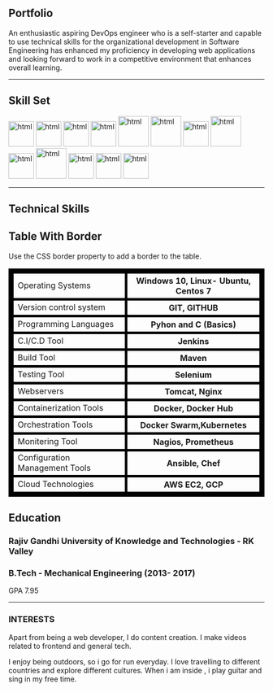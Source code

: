 ## Portfolio

An enthusiastic aspiring DevOps engineer who is a self-starter and capable to use technical skills for the organizational development in Software Engineering has enhanced my proficiency in developing web applications and looking forward to work in a competitive environment that enhances overall learning.

---

## Skill Set

<p align='left'>
  <img src="https://upload.wikimedia.org/wikipedia/commons/thumb/3/35/Tux.svg/1200px-Tux.svg.png" alt="html" width="50" height="50">
   <img src="https://git-scm.com/images/logos/downloads/Git-Icon-1788C.png" alt="html" width="50" height="50">
   <img src="https://upload.wikimedia.org/wikipedia/commons/thumb/5/52/Apache_Maven_logo.svg/2560px-Apache_Maven_logo.svg.png" alt="html" width="50" height="50">
   <img src="https://user-images.githubusercontent.com/7955995/29498304-ee71d418-85c6-11e7-9f95-e87a4439ed3c.png" alt="html" width="50" height="50">
   <img src="https://www.logolynx.com/images/logolynx/s_59/59c885c20205e66a44aa9b812defd201.jpeg" alt="html" width="60" height="60">
   <img src="https://logowik.com/content/uploads/images/jenkins8460.jpg" alt="html" width="60" height="60">
   <img src="https://logos-world.net/wp-content/uploads/2021/02/Docker-Symbol.png" alt="html" width="50" height="50">
   <img src="https://www.vectorlogo.zone/logos/kubernetes/kubernetes-ar21.png" alt="html" width="60" height="60">
  <img src="https://upload.wikimedia.org/wikipedia/commons/thumb/2/24/Ansible_logo.svg/1664px-Ansible_logo.svg.png" alt="html" width="50" height="50">
  <img src="https://www.vectorlogo.zone/logos/terraformio/terraformio-ar21.png" alt="html" width="60" height="60">
  <img src="https://www.nagios.org/wp-content/uploads/2015/06/Nagios-Logo.jpg" alt="html" width="50" height="50">
  <img src="https://www.vectorlogo.zone/logos/prometheusio/prometheusio-ar21.png" alt="html" width="50" height="50">
  <img src="https://upload.wikimedia.org/wikipedia/commons/thumb/9/93/Amazon_Web_Services_Logo.svg/1200px-Amazon_Web_Services_Logo.svg.png" alt="html" width="50" height="50">
  
</p>

---

## Technical Skills

<html>
<head>
<style>
table, th, td {
  border: 5px solid black;
}
</style>
</head>
<body>

<h2>Table With Border</h2>

<p>Use the CSS border property to add a border to the table.</p>

<table style="width:100%">
  <tr>
    <td>Operating Systems</td>
    <th>Windows 10, Linux- Ubuntu, Centos 7</th> 
  </tr>
  <tr>
    <td>Version control system</td>
    <th>GIT, GITHUB</th>
  </tr>
  <tr>
    <td>Programming Languages</td>
    <th>Pyhon and C (Basics)</th>
  </tr>
  <tr>
    <td>C.I/C.D Tool</td>
    <th>Jenkins</th>
  </tr>
  <tr>
    <td>Build Tool</td>
    <th>Maven</th>
  </tr>
  <tr>
    <td>Testing Tool</td>
    <th>Selenium</th>
  </tr>
  <tr>
    <td>Webservers</td>
    <th>Tomcat, Nginx</th>
  </tr>
  <tr>
    <td>Containerization Tools</td>
    <th>Docker, Docker Hub</th>
  </tr>
  <tr>
    <td>Orchestration Tools</td>
    <th>Docker Swarm,Kubernetes</th>
  </tr>
  <tr>
    <td>Monitering Tool</td>
    <th>Nagios, Prometheus</th>
  </tr>
  <tr>
    <td>Configuration Management Tools</td>
    <th>Ansible, Chef</th>
  </tr>
  <tr>
    <td>Cloud Technologies</td>
    <th>AWS EC2, GCP</th>
  </tr>
</table>

</body>
</html>

## Education
### **Rajiv Gandhi University of Knowledge and Technologies - RK Valley**
### B.Tech - Mechanical Engineering (2013- 2017)
GPA 7.95

---

### INTERESTS
Apart from being a web developer, I do content creation. I make videos related to frontend and general tech.

I enjoy being outdoors, so i go for run everyday. I love travelling to different countries and explore different cultures. When i am inside , i play guitar and sing in my free time.
